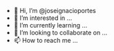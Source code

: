 - 👋 Hi, I’m @joseignacioportes
- 👀 I’m interested in ...
- 🌱 I’m currently learning ...
- 💞️ I’m looking to collaborate on ...
- 📫 How to reach me ...

<!---
joseignacioportes/joseignacioportes is a ✨ special ✨ repository because its `README.md` (this file) appears on your GitHub profile.
You can click the Preview link to take a look at your changes.
--->
